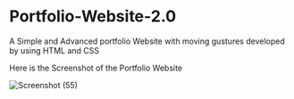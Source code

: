 # Portfolio-Website-2.0
A Simple and Advanced portfolio Website with moving gustures developed by using HTML and CSS


Here is the Screenshot of the Portfolio Website


![Screenshot (55)](https://user-images.githubusercontent.com/61191750/103538776-e05de480-4ebc-11eb-96e1-31748b20ed2c.png)
